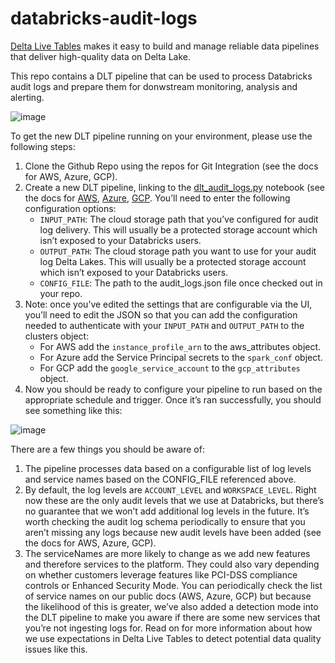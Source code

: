 # databricks-audit-logs

[Delta Live Tables](https://databricks.com/product/delta-live-tables) makes it easy to build and manage reliable data pipelines that deliver high-quality data on Delta Lake.

This repo contains a DLT pipeline that can be used to process Databricks audit logs and prepare them for donwstream monitoring, analysis and alerting.

![image](https://user-images.githubusercontent.com/43955924/159453039-c8e5a653-c8dc-4353-84ce-3b22c984b2cf.png)

To get the new DLT pipeline running on your environment, please use the following steps:

1. Clone the Github Repo using the repos for Git Integration (see the docs for AWS, Azure, GCP). 
2. Create a new DLT pipeline, linking to the [dlt_audit_logs.py](notebooks/dlt_audit_logs.py) notebook (see the docs for [AWS](https://docs.databricks.com/repos/index.html), [Azure](https://docs.microsoft.com/en-us/azure/databricks/repos/), [GCP](https://docs.gcp.databricks.com/data-engineering/delta-live-tables/delta-live-tables-ui.html). You’ll need to enter the following configuration options:
   * ```INPUT_PATH```: The cloud storage path that you’ve configured for audit log delivery. This will usually be a protected storage account which isn’t exposed to your Databricks users.
   * ```OUTPUT_PATH```: The cloud storage path you want to use for your audit log Delta Lakes. This will usually be a protected storage account which isn’t exposed to your Databricks users.
   * ```CONFIG_FILE```: The path to the audit_logs.json file once checked out in your repo. 
3. Note: once you’ve edited the settings that are configurable via the UI, you’ll need to edit the JSON so that you can add the configuration needed to authenticate with your ```INPUT_PATH``` and ```OUTPUT_PATH``` to the clusters object:
   * For AWS add the ```instance_profile_arn``` to the aws_attributes object.
   * For Azure add the Service Principal secrets to the ```spark_conf``` object.
   * For GCP add the ```google_service_account``` to the  ```gcp_attributes``` object.
4. Now you should be ready to configure your pipeline to run based on the appropriate schedule and trigger. Once it’s ran successfully, you should see something like this:

![image](https://user-images.githubusercontent.com/43955924/159453365-f8c0045d-45bb-46cf-a1ab-6b92ac640e3a.png)

There are a few things you should be aware of:

1. The pipeline processes data based on a configurable list of log levels and service names based on the CONFIG_FILE referenced above.
2. By default, the log levels are ```ACCOUNT_LEVEL``` and ```WORKSPACE_LEVEL```. Right now these are the only audit levels that we use at Databricks, but there’s no guarantee that we won’t add additional log levels in the future. It’s worth checking the audit log schema periodically to ensure that you aren’t missing any logs because new audit levels have been added (see the docs for AWS, Azure, GCP).
3. The serviceNames are more likely to change as we add new features and therefore services to the platform. They could also vary depending on whether customers leverage features like PCI-DSS compliance controls or Enhanced Security Mode. You can periodically check the list of service names on our public docs (AWS, Azure, GCP) but because the likelihood of this is greater, we’ve also added a detection mode into the DLT pipeline to make you aware if there are some new services that you’re not ingesting logs for. Read on for more information about how we use expectations in Delta Live Tables to detect potential data quality issues like this. 
